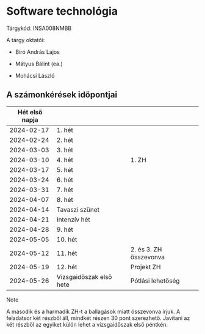 

# Software technológia

Tárgykód: INSA008NMBB	

A tárgy oktatói: 

- Bíró András Lajos

- Mátyus Bálint (ea.)

- Mohácsi László 

  

## A számonkérések időpontjai

| Hét első napja |                         |                        |
| -------------- | ----------------------- | ---------------------- |
| 2024-02-17     | 1. hét                  |                        |
| 2024-02-24     | 2. hét                  |                        |
| 2024-03-03     | 3. hét                  |                        |
| 2024-03-10     | 4. hét                  | 1. ZH                  |
| 2024-03-17     | 5. hét                  |                        |
| 2024-03-24     | 6. hét                  |                        |
| 2024-03-31     | 7. hét                  |                        |
| 2024-04-07     | 8. hét                  |                        |
| 2024-04-14     | Tavaszi szünet          |                        |
| 2024-04-21     | Intenzív hét            |                        |
| 2024-04-28     | 9. hét                  |                        |
| 2024-05-05     | 10. hét                 |                        |
| 2024-05-12     | 11. hét                 | 2. és 3. ZH összevonva |
| 2024-05-19     | 12. hét                 | Projekt ZH             |
| 2024-05-26     | Vizsgaidőszak első hete | Pótlási lehetőség      |

> [!NOTE]
>
> A második és a harmadik ZH-t a ballagások miatt összevonva írjuk. A feladatsor két részből áll, mindkét részen 30 pont szerezhető. Javítani az két részből az egyiket külön lehet a vizsgaidőszak első péntkén. 
